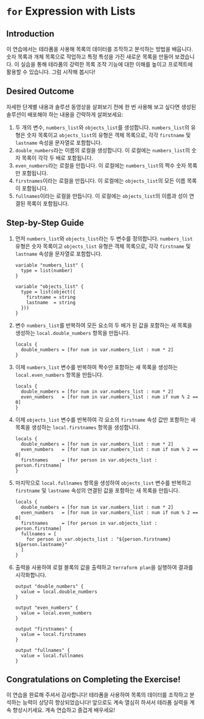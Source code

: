 # `for` Expression with Lists

## Introduction

이 연습에서는 테라폼을 사용해 목록의 데이터를 조작하고 분석하는 방법을 배웁니다. 숫자 목록과 개체 목록으로 작업하고 특정 특성을 가진 새로운 목록을 만들어 보겠습니다. 이 실습을 통해 테라폼의 강력한 목록 조작 기능에 대한 이해를 높이고 프로젝트에 활용할 수 있습니다. 그럼 시작해 봅시다!

## Desired Outcome

자세한 단계별 내용과 솔루션 동영상을 살펴보기 전에 한 번 사용해 보고 싶다면 생성된 솔루션이 배포해야 하는 내용을 간략하게 살펴보세요:

1. 두 개의 변수, `numbers_list`와 `objects_list`를 생성합니다. `numbers_list`의 유형은 숫자 목록이고 `objects_list`의 유형은 객체 목록으로, 각각 `firstname` 및 `lastname` 속성을 문자열로 포함합니다.
2. `double_numbers`라는 이름의 로컬을 생성합니다. 이 로컬에는 `numbers_list`의 숫자 목록이 각각 두 배로 포함됩니다.
3. `even_numbers`라는 로컬을 만듭니다. 이 로컬에는 `numbers_list`의 짝수 숫자 목록만 포함됩니다.
4. `firstnames`이라는 로컬을 만듭니다. 이 로컬에는 `objects_list`의 모든 이름 목록이 포함됩니다.
5. `fullnames`이라는 로컬을 만듭니다. 이 로컬에는 `objects_list`의 이름과 성이 연결된 목록이 포함됩니다.

## Step-by-Step Guide

1. 먼저 `numbers_list`와 `objects_list`라는 두 변수를 정의합니다. `numbers_list` 유형은 숫자 목록이고 `objects_list` 유형은 객체 목록으로, 각각 `firstname` 및 `lastname` 속성을 문자열로 포함합니다.

    ```
    variable "numbers_list" {
      type = list(number)
    }

    variable "objects_list" {
      type = list(object({
        firstname = string
        lastname  = string
      }))
    }
    ```

2. 변수 `numbers_list`를 반복하여 모든 요소의 두 배가 된 값을 포함하는 새 목록을 생성하는 `local.double_numbers` 항목을 만듭니다.

    ```
    locals {
      double_numbers = [for num in var.numbers_list : num * 2]
    }
    ```

3. 이제 `numbers_list` 변수를 반복하여 짝수만 포함하는 새 목록을 생성하는 `local.even_numbers` 항목을 만듭니다.

    ```
    locals {
      double_numbers = [for num in var.numbers_list : num * 2]
      even_numbers   = [for num in var.numbers_list : num if num % 2 == 0]
    }
    ```

4. 이제 `objects_list` 변수를 반복하여 각 요소의 `firstname` 속성 값만 포함하는 새 목록을 생성하는 `local.firstnames` 항목을 생성합니다.

    ```
    locals {
      double_numbers = [for num in var.numbers_list : num * 2]
      even_numbers   = [for num in var.numbers_list : num if num % 2 == 0]
      firstnames     = [for person in var.objects_list : person.firstname]
    }
    ```

5. 마지막으로 `local.fullnames` 항목을 생성하여 `objects_list` 변수를 반복하고 `firstname` 및 `lastname` 속성의 연결된 값을 포함하는 새 목록을 만듭니다.

    ```
    locals {
      double_numbers = [for num in var.numbers_list : num * 2]
      even_numbers   = [for num in var.numbers_list : num if num % 2 == 0]
      firstnames     = [for person in var.objects_list : person.firstname]
      fullnames = [
        for person in var.objects_list : "${person.firstname} ${person.lastname}"
      ]
    }
    ```

6. 출력을 사용하여 로컬 블록의 값을 출력하고 `terraform plan`을 실행하여 결과를 시각화합니다.

    ```
    output "double_numbers" {
      value = local.double_numbers
    }

    output "even_numbers" {
      value = local.even_numbers
    }

    output "firstnames" {
      value = local.firstnames
    }

    output "fullnames" {
      value = local.fullnames
    }
    ```

## Congratulations on Completing the Exercise!

이 연습을 완료해 주셔서 감사합니다! 테라폼을 사용하여 목록의 데이터를 조작하고 분석하는 능력이 상당히 향상되었습니다! 앞으로도 계속 열심히 하셔서 테라폼 실력을 계속 향상시키세요. 계속 연습하고 즐겁게 배우세요!
